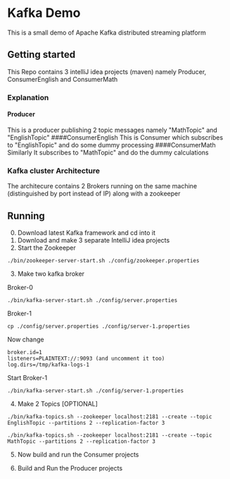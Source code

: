 # Kafka Demo
This is a small demo of Apache Kafka distributed streaming platform

## Getting started
This Repo contains 3 intelliJ idea projects (maven) namely Producer, ConsumerEnglish and ConsumerMath

### Explanation
#### Producer
This is a producer publishing 2 topic messages namely "MathTopic" and "EnglishTopic"
####ConsumerEnglish
This is Consumer which subscribes to "EnglishTopic" and do some dummy processing
####ConsumerMath
Similarly It subscribes to "MathTopic" and do the dummy calculations

### Kafka cluster Architecture

The architecure contains 2 Brokers running on the same machine (distinguished by port instead of IP) along with a zookeeper

## Running

0. Download latest Kafka framework and cd into it
1. Download and make 3 separate IntelliJ idea projects
2. Start the Zookeeper

```
./bin/zookeeper-server-start.sh ./config/zookeeper.properties
```
3. Make two kafka broker

Broker-0

```
./bin/kafka-server-start.sh ./config/server.properties
```

Broker-1

```
cp ./config/server.properties ./config/server-1.properties
```

Now change 

```
broker.id=1
listeners=PLAINTEXT://:9093 (and uncomment it too)
log.dirs=/tmp/kafka-logs-1
```

Start Broker-1

```
./bin/kafka-server-start.sh ./config/server-1.properties
```

4. Make 2 Topics [OPTIONAL]

```
./bin/kafka-topics.sh --zookeeper localhost:2181 --create --topic EnglishTopic --partitions 2 --replication-factor 3
```

```
./bin/kafka-topics.sh --zookeeper localhost:2181 --create --topic MathTopic --partitions 2 --replication-factor 3
```

5. Now build and run the Consumer projects

6. Build and Run the Producer projects

